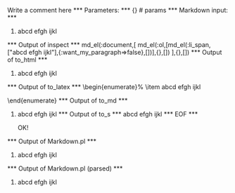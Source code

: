 Write a comment here
*** Parameters: ***
{} # params 
*** Markdown input: ***
1. abcd
efgh
ijkl

*** Output of inspect ***
md_el(:document,[
	md_el(:ol,[md_el(:li_span,["abcd efgh ijkl"],{:want_my_paragraph=>false},[])],{},[])
],{},[])
*** Output of to_html ***
<ol>
<li>abcd efgh ijkl</li>
</ol>
*** Output of to_latex ***
\begin{enumerate}%
\item abcd efgh ijkl

\end{enumerate}
*** Output of to_md ***
1.  abcd efgh ijkl
*** Output of to_s ***
abcd efgh ijkl
*** EOF ***



	OK!



*** Output of Markdown.pl ***
<ol>
<li>abcd
efgh
ijkl</li>
</ol>

*** Output of Markdown.pl (parsed) ***
<div>
 <ol>
  <li>
   abcd efgh ijkl
  </li>
 </ol>
</div>